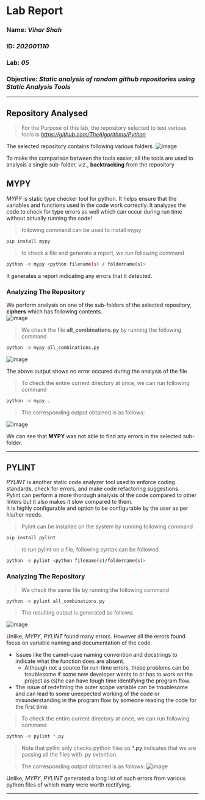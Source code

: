 # Lab Report

### **Name:** *Vihar Shah*

### **ID:** *202001110*

### **Lab:** *05*

### **Objective:** *Static analysis of random github repositories using Static Analysis Tools*

---

## Repository Analysed
> For the Purpose of this lab, the repository selected to test various tools is *https://github.com/TheAlgorithms/Python*

The selected repository contains following various folders.
![image](https://user-images.githubusercontent.com/123557378/225272622-bbe8783f-e36a-4985-94c8-06cfcd176bef.png)

To make the comparison between the tools easier, all the tools are used to analysis a single sub-folder, viz., **backtracking** from the repository

## MYPY

*MYPY* is static type checker tool for python. It helps ensure that the variables and functions used in the code work correctly. It analyzes the code to check for type errors as well which can occur during run time without actually running the code!

> following command can be used to install mypy
~~~bash
pip install mypy
~~~

> to check a file and generate a report, we run following command
~~~bash
python -m mypy <python filename(s) / foldername(s)>
~~~

It generates a report indicating any errors that it detected.

### Analyzing The Repository

We perform analysis on one of the sub-folders of the selected repository, **ciphers** which has following contents.  
![image](https://user-images.githubusercontent.com/123557378/225272788-3d770698-04cf-431a-a76c-1a92b655fac9.png)

> We check the file **all_combinations.py** by running the following command
~~~bash
python -m mypy all_combinations.py
~~~
![image](https://user-images.githubusercontent.com/123557378/225279251-8227cb2c-79f7-495d-84a8-3a5946559c68.png)

The above output shows no error occured during the analysis of the file  

> To check the entire current directory at once, we can run following command
~~~bash
python -m mypy .
~~~

> The corresponding output obtained is as follows:

![image](https://user-images.githubusercontent.com/123557378/225279409-28f660d2-b22e-4fb7-90ae-4476177788ad.png)
 
 We can see that **MYPY** was not able to find any errors in the selected sub-folder.
 
 ---
 
 ## PYLINT
 
 *PYLINT* is another static code analyzer tool used to enforce coding standards, check for errors, and make code refactoring suggestions.  
 Pylint can perform a more thorough analysis of the code compared to other linters but it also makes it slow compared to them.  
 It is highly configurable and option to be configurable by the user as per his/her needs.
 
 > Pylint can be installed on the system by running following command
~~~bash
pip install pylint
~~~

> to run pylint on a file, following syntax can be followed
~~~bash
python -m pylint <python filename(s)/foldername(s)>
~~~
 
 ### Analyzing The Repository

> We check the same file by running the following command
~~~bash
python -m pylint all_combinations.py
~~~

> The resulting output is generated as follows:

![image](https://user-images.githubusercontent.com/123557378/225275256-0af1dbe4-eff9-4ed6-8bd2-63384f0df5a9.png)

Unlike, *MYPY*, *PYLINT* found many errors. However all the errors found focus on variable naming and documentation of the code.  
- Issues like the camel-case naming convention and docstrings to indicate what the function does are absent.
    - Although not a source for run-time errors, these problems can be troublesome if some new developer wants to or has to work on the project as (s)he can have tough time identifying the program flow.
- The issue of redefining the outer scope variable can be troublesome and can lead to some unexpected working of the code or misunderstanding in the program flow by someone reading the code for the first time.

> To check the entire current directory at once, we can run following command
~~~bash
python -m pylint *.py
~~~
> Note that pylint only checks python files so **\*.py** indicates that we are passing all the files with .py extention.

> The corresponding output obtained is as follows:
![image](https://user-images.githubusercontent.com/123557378/225282027-f81aaa33-1728-464c-aec9-80627686c08e.png)

Unlike, *MYPY*, *PYLINT* generated a long list of such errors from various python files of which many were worth rectifying.  

---
